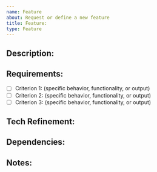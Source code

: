 ```yaml
---
name: Feature
about: Request or define a new feature
title: Feature:
type: Feature
---
```

## Description:  
<!-- Explain why this feature is needed and what problem it solves -->

## Requirements: 
- [ ] Criterion 1: (specific behavior, functionality, or output)  
- [ ] Criterion 2: (specific behavior, functionality, or output)  
- [ ] Criterion 3: (specific behavior, functionality, or output)

## Tech Refinement:  
<!-- Describe how this feature could be implemented. Include technical details, API changes, or design ideas -->

## Dependencies:
<!-- List any dependencies, blockers, or related issues -->

## Notes: 
<!-- Any extra information, mockups, diagrams, or references -->
